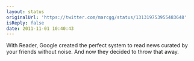 ```yaml
---
layout: status
originalUrl: 'https://twitter.com/marcgg/status/131319753955483648'
isReply: false
date: 2011-11-01 10:40:43
---
```


With Reader, Google created the perfect system to read news curated by your friends without noise. And now they decided to throw that away.
